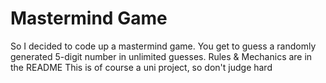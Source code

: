 # Mastermind Game
So I decided to code up a mastermind game. You get to guess a randomly generated 5-digit number in unlimited guesses. Rules &amp; Mechanics are in the README
This is of course a uni project, so don't judge hard
